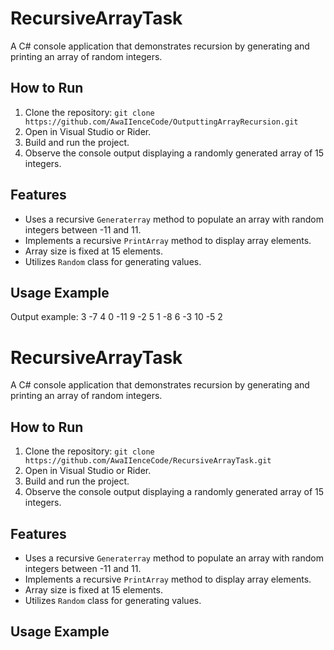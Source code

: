 # RecursiveArrayTask

A C# console application that demonstrates recursion by generating and printing an array of random integers.

## How to Run
1. Clone the repository: `git clone https://github.com/AwaIIenceCode/OutputtingArrayRecursion.git`
2. Open in Visual Studio or Rider.
3. Build and run the project.
4. Observe the console output displaying a randomly generated array of 15 integers.

## Features
- Uses a recursive `Generaterray` method to populate an array with random integers between -11 and 11.
- Implements a recursive `PrintArray` method to display array elements.
- Array size is fixed at 15 elements.
- Utilizes `Random` class for generating values.

## Usage Example
Output example: 3 -7 4 0 -11 9 -2 5 1 -8 6 -3 10 -5 2

# RecursiveArrayTask

A C# console application that demonstrates recursion by generating and printing an array of random integers.

## How to Run
1. Clone the repository: `git clone https://github.com/AwaIIenceCode/RecursiveArrayTask.git`
2. Open in Visual Studio or Rider.
3. Build and run the project.
4. Observe the console output displaying a randomly generated array of 15 integers.

## Features
- Uses a recursive `Generaterray` method to populate an array with random integers between -11 and 11.
- Implements a recursive `PrintArray` method to display array elements.
- Array size is fixed at 15 elements.
- Utilizes `Random` class for generating values.

## Usage Example
